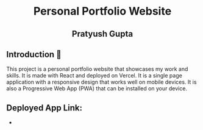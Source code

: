 <h1 align="center"> Personal Portfolio Website</h1>

<h2 align="center"> Pratyush Gupta</h2>

## Introduction 🚀

This project is a personal portfolio website that showcases my work and skills. It is made with React and deployed on Vercel. It is a single page application with a responsive design that works well on mobile devices. It is also a Progressive Web App (PWA) that can be installed on your device.

## Deployed App Link:

-
